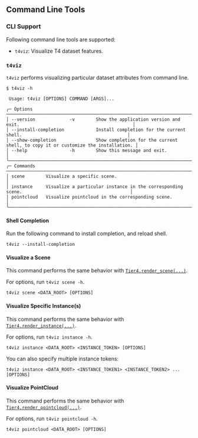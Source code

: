 ## Command Line Tools

### CLI Support

Following command line tools are supported:

- `t4viz`: Visualize T4 dataset features.

### `t4viz`

`t4viz` performs visualizing particular dataset attributes from command line.

```shell
$ t4viz -h

 Usage: t4viz [OPTIONS] COMMAND [ARGS]...

╭─ Options ────────────────────────────────────────────────────────────────────────────────────────────────────────╮
│ --version             -v        Show the application version and exit.                                           │
│ --install-completion            Install completion for the current shell.                                        │
│ --show-completion               Show completion for the current shell, to copy it or customize the installation. │
│ --help                -h        Show this message and exit.                                                      │
╰──────────────────────────────────────────────────────────────────────────────────────────────────────────────────╯
╭─ Commands ───────────────────────────────────────────────────────────────────────────────────────────────────────╮
│ scene        Visualize a specific scene.                                                                         │
│ instance     Visualize a particular instance in the corresponding scene.                                         │
│ pointcloud   Visualize pointcloud in the corresponding scene.                                                    │
╰──────────────────────────────────────────────────────────────────────────────────────────────────────────────────╯
```

#### Shell Completion

Run the following command to install completion, and reload shell.

```shell
t4viz --install-completion
```

#### Visualize a Scene

This command performs the same behavior with [`Tier4.render_scene(...)`](./render.md#rendering-scene).

For options, run `t4viz scene -h`.

```shell
t4viz scene <DATA_ROOT> [OPTIONS]
```

#### Visualize Specific Instance(s)

This command performs the same behavior with [`Tier4.render_instance(...)`](./render.md#rendering-instances).

For options, run `t4viz instance -h`.

```shell
t4viz instance <DATA_ROOT> <INSTANCE_TOKEN> [OPTIONS]
```

You can also specify multiple instance tokens:

```shell
t4viz instance <DATA_ROOT> <INSTANCE_TOKEN1> <INSTANCE_TOKEN2> ... [OPTIONS]
```

#### Visualize PointCloud

This command performs the same behavior with [`Tier4.render_pointcloud(...)`](./render.md#rendering-pointcloud).

For options, run `t4viz pointcloud -h`.

```shell
t4viz pointcloud <DATA_ROOT> [OPTIONS]
```
